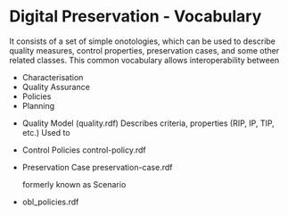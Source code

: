 Digital Preservation - Vocabulary
=================================

It consists of a set of simple onotologies, which can be used to describe quality measures, control properties, preservation cases, and some other related classes.
This common vocabulary allows interoperability between 
 - Characterisation 
 - Quality Assurance
 - Policies
 - Planning

* Quality Model (quality.rdf)
  Describes criteria, properties (RIP, IP, TIP, etc.)
  Used to 
  
* Control Policies
  control-policy.rdf

* Preservation Case
  preservation-case.rdf

  formerly known as Scenario
  

* obl_policies.rdf
  
